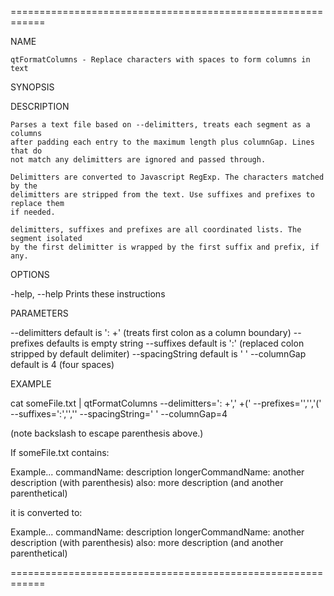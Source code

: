============================================================

NAME

	qtFormatColumns - Replace characters with spaces to form columns in text

SYNOPSIS


DESCRIPTION

	Parses a text file based on --delimitters, treats each segment as a columns
	after padding each entry to the maximum length plus columnGap. Lines that do
	not match any delimitters are ignored and passed through.
	
	Delimitters are converted to Javascript RegExp. The characters matched by the
	delimitters are stripped from the text. Use suffixes and prefixes to replace them
	if needed.
	
	delimitters, suffixes and prefixes are all coordinated lists. The segment isolated 
	by the first delimitter is wrapped by the first suffix and prefix, if any.

OPTIONS

-help, --help		Prints these instructions
	
PARAMETERS

--delimitters		default is ': +' (treats first colon as a column boundary)
--prefixes			defaults is empty string
--suffixes			default is ':' (replaced colon stripped by default delimiter)
--spacingString		default is ' '
--columnGap			default is 4 (four spaces)

EXAMPLE

cat someFile.txt | qtFormatColumns --delimitters=': +',' +\(' --prefixes='','','(' --suffixes=':','','' --spacingString=' ' --columnGap=4

(note backslash to escape parenthesis above.)

If someFile.txt contains:

Example...
commandName:  description
longerCommandName: another description (with parenthesis)
also: more description (and another parenthetical)

it is converted to:

Example...
commandName:          description
longerCommandName:    another description    (with parenthesis)
also:                 more description       (and another parenthetical)


============================================================